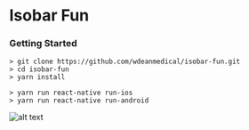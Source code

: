 # Isobar Fun

### Getting Started


```
> git clone https://github.com/wdeanmedical/isobar-fun.git
> cd isobar-fun
> yarn install
```

```
> yarn run react-native run-ios
> yarn run react-native run-android
```

![alt text](http://g.recordit.co/M8lQXvSnXI.gif "Application in action")
